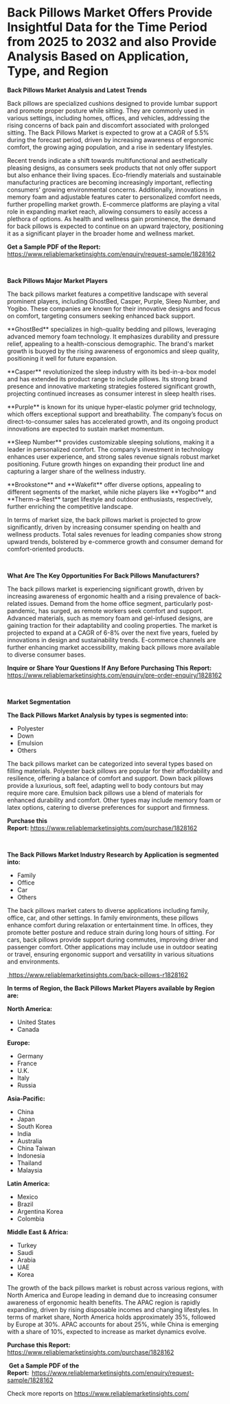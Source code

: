 <p><h1>Back Pillows Market Offers Provide Insightful Data for the Time Period from 2025 to 2032 and also Provide Analysis Based on Application, Type, and Region</h1></p><p><strong>Back Pillows Market Analysis and Latest Trends</strong></p>
<p><p>Back pillows are specialized cushions designed to provide lumbar support and promote proper posture while sitting. They are commonly used in various settings, including homes, offices, and vehicles, addressing the rising concerns of back pain and discomfort associated with prolonged sitting. The Back Pillows Market is expected to grow at a CAGR of 5.5% during the forecast period, driven by increasing awareness of ergonomic comfort, the growing aging population, and a rise in sedentary lifestyles.</p><p>Recent trends indicate a shift towards multifunctional and aesthetically pleasing designs, as consumers seek products that not only offer support but also enhance their living spaces. Eco-friendly materials and sustainable manufacturing practices are becoming increasingly important, reflecting consumers' growing environmental concerns. Additionally, innovations in memory foam and adjustable features cater to personalized comfort needs, further propelling market growth. E-commerce platforms are playing a vital role in expanding market reach, allowing consumers to easily access a plethora of options. As health and wellness gain prominence, the demand for back pillows is expected to continue on an upward trajectory, positioning it as a significant player in the broader home and wellness market.</p></p>
<p><strong>Get a Sample PDF of the Report:&nbsp;</strong> <a href="https://www.reliablemarketinsights.com/enquiry/request-sample/1828162?utm_campaign=2217&utm_medium=2&utm_source=Github&utm_content=ia&utm_term=07022025&utm_id=back-pillows">https://www.reliablemarketinsights.com/enquiry/request-sample/1828162</a></p>
<p>&nbsp;</p>
<p><strong>Back Pillows Major Market Players</strong></p>
<p><p>The back pillows market features a competitive landscape with several prominent players, including GhostBed, Casper, Purple, Sleep Number, and Yogibo. These companies are known for their innovative designs and focus on comfort, targeting consumers seeking enhanced back support.</p><p>**GhostBed** specializes in high-quality bedding and pillows, leveraging advanced memory foam technology. It emphasizes durability and pressure relief, appealing to a health-conscious demographic. The brand's market growth is buoyed by the rising awareness of ergonomics and sleep quality, positioning it well for future expansion.</p><p>**Casper** revolutionized the sleep industry with its bed-in-a-box model and has extended its product range to include pillows. Its strong brand presence and innovative marketing strategies fostered significant growth, projecting continued increases as consumer interest in sleep health rises.</p><p>**Purple** is known for its unique hyper-elastic polymer grid technology, which offers exceptional support and breathability. The company’s focus on direct-to-consumer sales has accelerated growth, and its ongoing product innovations are expected to sustain market momentum.</p><p>**Sleep Number** provides customizable sleeping solutions, making it a leader in personalized comfort. The company’s investment in technology enhances user experience, and strong sales revenue signals robust market positioning. Future growth hinges on expanding their product line and capturing a larger share of the wellness industry.</p><p>**Brookstone** and **Wakefit** offer diverse options, appealing to different segments of the market, while niche players like **Yogibo** and **Therm-a-Rest** target lifestyle and outdoor enthusiasts, respectively, further enriching the competitive landscape.</p><p>In terms of market size, the back pillows market is projected to grow significantly, driven by increasing consumer spending on health and wellness products. Total sales revenues for leading companies show strong upward trends, bolstered by e-commerce growth and consumer demand for comfort-oriented products.</p></p>
<p>&nbsp;</p>
<p><strong>What Are The Key Opportunities For Back Pillows Manufacturers?</strong></p>
<p><p>The back pillows market is experiencing significant growth, driven by increasing awareness of ergonomic health and a rising prevalence of back-related issues. Demand from the home office segment, particularly post-pandemic, has surged, as remote workers seek comfort and support. Advanced materials, such as memory foam and gel-infused designs, are gaining traction for their adaptability and cooling properties. The market is projected to expand at a CAGR of 6-8% over the next five years, fueled by innovations in design and sustainability trends. E-commerce channels are further enhancing market accessibility, making back pillows more available to diverse consumer bases.</p></p>
<p><strong>Inquire or Share Your Questions If Any Before Purchasing This Report:</strong> <a href="https://www.reliablemarketinsights.com/enquiry/pre-order-enquiry/1828162?utm_campaign=2217&utm_medium=2&utm_source=Github&utm_content=ia&utm_term=07022025&utm_id=back-pillows">https://www.reliablemarketinsights.com/enquiry/pre-order-enquiry/1828162</a></p>
<p>&nbsp;</p>
<p><strong>Market Segmentation</strong></p>
<p><strong>The Back Pillows Market Analysis by types is segmented into:</strong></p>
<p><ul><li>Polyester</li><li>Down</li><li>Emulsion</li><li>Others</li></ul></p>
<p><p>The back pillows market can be categorized into several types based on filling materials. Polyester back pillows are popular for their affordability and resilience, offering a balance of comfort and support. Down back pillows provide a luxurious, soft feel, adapting well to body contours but may require more care. Emulsion back pillows use a blend of materials for enhanced durability and comfort. Other types may include memory foam or latex options, catering to diverse preferences for support and firmness.</p></p>
<p><strong>Purchase this Report:&nbsp;</strong><a href="https://www.reliablemarketinsights.com/purchase/1828162?utm_campaign=2217&utm_medium=2&utm_source=Github&utm_content=ia&utm_term=07022025&utm_id=back-pillows">https://www.reliablemarketinsights.com/purchase/1828162</a></p>
<p>&nbsp;</p>
<p><strong>The Back Pillows Market Industry Research by Application is segmented into:</strong></p>
<p><ul><li>Family</li><li>Office</li><li>Car</li><li>Others</li></ul></p>
<p><p>The back pillows market caters to diverse applications including family, office, car, and other settings. In family environments, these pillows enhance comfort during relaxation or entertainment time. In offices, they promote better posture and reduce strain during long hours of sitting. For cars, back pillows provide support during commutes, improving driver and passenger comfort. Other applications may include use in outdoor seating or travel, ensuring ergonomic support and versatility in various situations and environments.</p></p>
<p><a href="https://www.reliablemarketinsights.com/back-pillows-r1828162?utm_campaign=2217&utm_medium=2&utm_source=Github&utm_content=ia&utm_term=07022025&utm_id=back-pillows">&nbsp;https://www.reliablemarketinsights.com/back-pillows-r1828162</a></p>
<p><strong>In terms of Region, the Back Pillows Market Players available by Region are:</strong></p>
<p>
    <p> <strong> North America: </strong>
        <ul>
            <li>United States</li>
            <li>Canada</li>
        </ul>
        </p> 
    <p> <strong> Europe: </strong>
        <ul>
            <li>Germany</li>
            <li>France</li>
            <li>U.K.</li>
            <li>Italy</li>
            <li>Russia</li>
        </ul>
        </p> 
    <p> <strong> Asia-Pacific: </strong>
        <ul>
            <li>China</li>
            <li>Japan</li>
            <li>South Korea</li>
            <li>India</li>
            <li>Australia</li>
            <li>China Taiwan</li>
            <li>Indonesia</li>
            <li>Thailand</li>
            <li>Malaysia</li>
        </ul>
        </p> 
    <p> <strong> Latin America: </strong>
        <ul>
            <li>Mexico</li>
            <li>Brazil</li>
            <li>Argentina Korea</li>
            <li>Colombia</li>
        </ul>
        </p> 
    <p> <strong> Middle East & Africa: </strong>
        <ul>
            <li>Turkey</li>
            <li>Saudi</li>
            <li>Arabia</li>
            <li>UAE</li>
            <li>Korea</li>
        </ul>
    </p>
    </p>
<p><p>The growth of the back pillows market is robust across various regions, with North America and Europe leading in demand due to increasing consumer awareness of ergonomic health benefits. The APAC region is rapidly expanding, driven by rising disposable incomes and changing lifestyles. In terms of market share, North America holds approximately 35%, followed by Europe at 30%. APAC accounts for about 25%, while China is emerging with a share of 10%, expected to increase as market dynamics evolve.</p></p>
<p><strong>Purchase this Report: </strong><a href="https://www.reliablemarketinsights.com/purchase/1828162?utm_campaign=2217&utm_medium=2&utm_source=Github&utm_content=ia&utm_term=07022025&utm_id=back-pillows">https://www.reliablemarketinsights.com/purchase/1828162</a></p>
<p>&nbsp;<strong>Get a Sample PDF of the Report:&nbsp;&nbsp;</strong><a href="https://www.reliablemarketinsights.com/enquiry/request-sample/1828162?utm_campaign=2217&utm_medium=2&utm_source=Github&utm_content=ia&utm_term=07022025&utm_id=back-pillows">https://www.reliablemarketinsights.com/enquiry/request-sample/1828162</a></p>
<p><strong></strong></p>
<p>Check more reports on <a href="https://www.reliablemarketinsights.com/?utm_campaign=2217&utm_medium=2&utm_source=Github&utm_content=ia&utm_term=07022025&utm_id=back-pillows">https://www.reliablemarketinsights.com/</a></p>